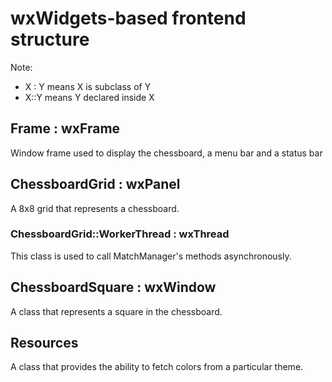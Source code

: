 # wxWidgets-based frontend structure

Note:

- X : Y means X is subclass of Y
- X::Y means Y declared inside X

## Frame : wxFrame

Window frame used to display the chessboard, a menu bar and a status bar

## ChessboardGrid : wxPanel

A 8x8 grid that represents a chessboard.

### ChessboardGrid::WorkerThread : wxThread

This class is used to call MatchManager's methods asynchronously.

## ChessboardSquare : wxWindow

A class that represents a square in the chessboard.

## Resources

A class that provides the ability to fetch colors from a particular theme.
